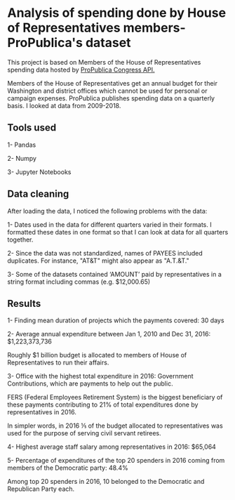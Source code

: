 # Analysis of spending done by House of Representatives members-ProPublica's dataset

This project is based on Members of the House of Representatives spending data hosted by [ProPublica Congress API.](https://www.propublica.org/datastore/api/propublica-congress-api)

Members of the House of Representatives get an annual budget for their Washington and district offices which cannot be used for personal or campaign expenses. ProPublica publishes spending data on a quarterly basis. I looked at data from 2009-2018.

## Tools used

1- Pandas

2- Numpy

3- Jupyter Notebooks

## Data cleaning

After loading the data, I noticed the following problems with the data:

1- Dates used in the data for different quarters varied in their formats. I formatted these dates in one format so that I can look at data for all quarters together. 

2- Since the data was not standardized, names of PAYEES included duplicates. For instance, "AT&T" might also appear as "A.T.&T." 

3- Some of the datasets contained ‘AMOUNT’ paid by representatives in a string format including commas (e.g. $12,000.65)

## Results

1- Finding mean duration of projects which the payments covered: 30 days

2- Average annual expenditure between Jan 1, 2010 and Dec 31, 2016: $1,223,373,736

Roughly $1 billion budget is allocated to members of House of Representatives to run their affairs.

3- Office with the highest total expenditure in 2016: Government Contributions, which are payments to help out the public. 

FERS (Federal Employees Retirement System) is the biggest beneficiary of these payments contributing to 21% of total expenditures done by representatives in 2016.

In simpler words,  in 2016 ⅕ of the budget allocated to representatives was used for the purpose of serving civil servant retirees.

4- Highest average staff salary among representatives in 2016: $65,064

5- Percentage of expenditures of the top 20 spenders in 2016 coming from members of the Democratic party: 48.4%

Among top 20 spenders in 2016, 10 belonged to the Democratic and Republican Party each. 
